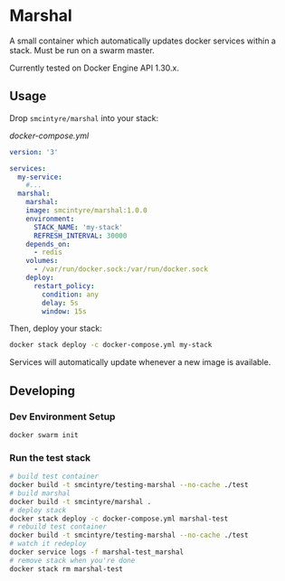 # Marshal

A small container which automatically updates docker services within a stack. Must be run on a swarm master.

Currently tested on Docker Engine API 1.30.x.

## Usage

Drop `smcintyre/marshal` into your stack:

*docker-compose.yml*
```yaml
version: '3'

services:
  my-service:
    #...
  marshal:
    marshal:
    image: smcintyre/marshal:1.0.0
    environment:
      STACK_NAME: 'my-stack'
      REFRESH_INTERVAL: 30000
    depends_on:
      - redis
    volumes:
      - /var/run/docker.sock:/var/run/docker.sock
    deploy:
      restart_policy:
        condition: any
        delay: 5s
        window: 15s
```

Then, deploy your stack:
```bash
docker stack deploy -c docker-compose.yml my-stack
```

Services will automatically update whenever a new image is available.

## Developing

### Dev Environment Setup
```
docker swarm init
```

### Run the test stack
```bash
# build test container
docker build -t smcintyre/testing-marshal --no-cache ./test
# build marshal
docker build -t smcintyre/marshal .
# deploy stack
docker stack deploy -c docker-compose.yml marshal-test
# rebuild test container
docker build -t smcintyre/testing-marshal --no-cache ./test
# watch it redeploy
docker service logs -f marshal-test_marshal
# remove stack when you're done
docker stack rm marshal-test
```
